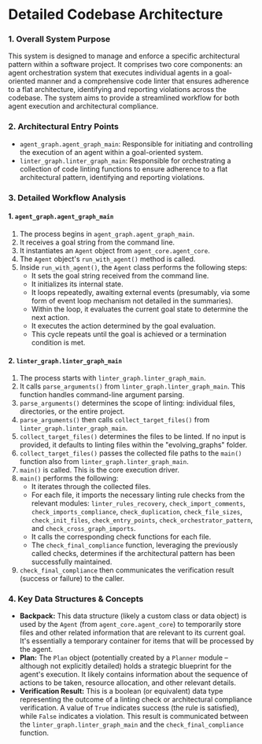 # Detailed Codebase Architecture

### 1. Overall System Purpose

This system is designed to manage and enforce a specific architectural pattern within a software project. It comprises two core components: an agent orchestration system that executes individual agents in a goal-oriented manner and a comprehensive code linter that ensures adherence to a flat architecture, identifying and reporting violations across the codebase. The system aims to provide a streamlined workflow for both agent execution and architectural compliance.

### 2. Architectural Entry Points

*   `agent_graph.agent_graph_main`: Responsible for initiating and controlling the execution of an agent within a goal-oriented system.
*   `linter_graph.linter_graph_main`: Responsible for orchestrating a collection of code linting functions to ensure adherence to a flat architectural pattern, identifying and reporting violations.

### 3. Detailed Workflow Analysis

#### 1. `agent_graph.agent_graph_main`

1.  The process begins in `agent_graph.agent_graph_main`.
2.  It receives a goal string from the command line.
3.  It instantiates an `Agent` object from `agent_core.agent_core`.
4.  The `Agent` object's `run_with_agent()` method is called.
5.  Inside `run_with_agent()`, the `Agent` class performs the following steps:
    *   It sets the goal string received from the command line.
    *   It initializes its internal state.
    *   It loops repeatedly, awaiting external events (presumably, via some form of event loop mechanism not detailed in the summaries).
    *   Within the loop, it evaluates the current goal state to determine the next action.
    *   It executes the action determined by the goal evaluation.
    *   This cycle repeats until the goal is achieved or a termination condition is met.

#### 2. `linter_graph.linter_graph_main`

1.  The process starts with `linter_graph.linter_graph_main`.
2.  It calls `parse_arguments()` from `linter_graph.linter_graph_main`. This function handles command-line argument parsing.
3.  `parse_arguments()` determines the scope of linting: individual files, directories, or the entire project.
4.  `parse_arguments()` then calls `collect_target_files()` from `linter_graph.linter_graph_main`.
5.  `collect_target_files()` determines the files to be linted. If no input is provided, it defaults to linting files within the "evolving_graphs" folder.
6.  `collect_target_files()` passes the collected file paths to the `main()` function also from `linter_graph.linter_graph_main`.
7.  `main()` is called. This is the core execution driver.
8.  `main()` performs the following:
    *   It iterates through the collected files.
    *   For each file, it imports the necessary linting rule checks from the relevant modules: `linter_rules_recovery`, `check_import_comments`, `check_imports_compliance`, `check_duplication`, `check_file_sizes`, `check_init_files`, `check_entry_points`, `check_orchestrator_pattern`, and `check_cross_graph_imports`.
    *   It calls the corresponding check functions for each file.
    *   The `check_final_compliance` function, leveraging the previously called checks, determines if the architectural pattern has been successfully maintained.
9.  `check_final_compliance` then communicates the verification result (success or failure) to the caller.

### 4. Key Data Structures & Concepts

*   **Backpack:** This data structure (likely a custom class or data object) is used by the `Agent` (from `agent_core.agent_core`) to temporarily store files and other related information that are relevant to its current goal. It's essentially a temporary container for items that will be processed by the agent.
*   **Plan:**  The `Plan` object (potentially created by a `Planner` module – although not explicitly detailed) holds a strategic blueprint for the agent's execution. It likely contains information about the sequence of actions to be taken, resource allocation, and other relevant details.
*   **Verification Result:**  This is a boolean (or equivalent) data type representing the outcome of a linting check or architectural compliance verification. A value of `True` indicates success (the rule is satisfied), while `False` indicates a violation. This result is communicated between the `linter_graph.linter_graph_main` and the `check_final_compliance` function.